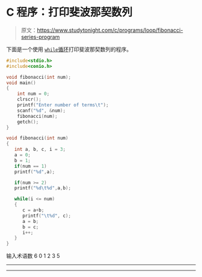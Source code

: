 # C 程序：打印斐波那契数列

> 原文：<https://www.studytonight.com/c/programs/loop/fibonacci-series-program>

下面是一个使用 [`while`循环](/c/loops-in-c.php)打印斐波那契数列的程序。

```cpp
#include<stdio.h>
#include<conio.h>

void fibonacci(int num);
void main()
{
    int num = 0;
    clrscr();
    printf("Enter number of terms\t");
    scanf("%d", &num);
    fibonacci(num);
    getch();
}

void fibonacci(int num)
{
   int a, b, c, i = 3;
   a = 0;
   b = 1;
   if(num == 1)
   printf("%d",a);

   if(num >= 2)
   printf("%d\t%d",a,b);

   while(i <= num)
   {
      c = a+b;
      printf("\t%d", c);
      a = b;
      b = c;
      i++;
   }
}
```

输入术语数 6 0 1 2 3 5

* * *

* * *